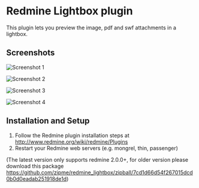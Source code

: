 Redmine Lightbox plugin
=======================

This plugin lets you preview the image, pdf and swf attachments in a lightbox.

Screenshots
-----------

![Screenshot 1](http://img.skitch.com/20110303-gj7p1qyb984s1yjn1takdfsid7.medium.jpg)

![Screenshot 2](http://img.skitch.com/20110303-pufurh8rw42kin8h2jgjxu1nee.medium.jpg)

![Screenshot 3](http://img.skitch.com/20110303-q2bqemgwccnfqdtt7shimguwm7.medium.jpg) 

![Screenshot 4](http://img.skitch.com/20110401-c5fx2ccgb1bg64ydhfemurqqch.medium.jpg) 

Installation and Setup
----------------------

1. Follow the Redmine plugin installation steps at http://www.redmine.org/wiki/redmine/Plugins
2. Restart your Redmine web servers (e.g. mongrel, thin, passenger)

(The latest version only supports redmine 2.0.0+, for older version please download this package https://github.com/zipme/redmine_lightbox/zipball/7cd1d66d54f267015dcd0b0d0eadab251918de1d)